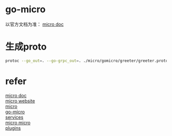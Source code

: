 # go-micro
以官方文档为准：
[micro doc](https://micro.dev/docs) 

 

# 生成proto
```sh
protoc --go_out=. --go-grpc_out=. ./micro/gomicro/greeter/greeter.proto
```

# refer
[micro doc](https://micro.dev/docs)       
[micro website](https://micro.dev/)    
[micro](https://github.com/micro)     
[go-micro](https://github.com/micro/go-micro)    
[services](https://github.com/micro/services)       
[micro micro](https://github.com/micro/micro)    
[plugins](https://github.com/micro/plugins)     